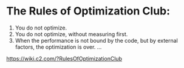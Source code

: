 # The Rules of Optimization Club:

1. You do not optimize.
2. You do not optimize, without measuring first.
3. When the performance is not bound by the code, but by external factors, the optimization is over.
...

https://wiki.c2.com/?RulesOfOptimizationClub
